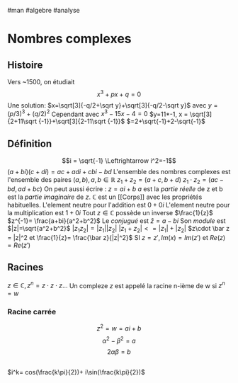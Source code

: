 #man #algebre #analyse 
# Nombres complexes
## Histoire
Vers ~1500, on étudiait
$$x^3+px+q=0$$
Une solution: $x=\sqrt[3]{-q/2+\sqrt y}+\sqrt[3]{-q/2-\sqrt y}$
avec $y = (p/3)^3+(q/2)^2$
Cependant avec $x^3-15x-4 =0$
$y=11*-1, x = \sqrt[3]{2+11\sqrt {-1}}+\sqrt[3]{2-11\sqrt {-1}}$
$=2+\sqrt{-1}+2-\sqrt{-1}$
## Définition
$$i = \sqrt{-1} \Leftrightarrow i^2=-1$$
$(a+bi)(c+di)=ac+adi+cbi-bd$
L'ensemble des nombres complexes est l'ensemble des paires $(a,b), a,b \in  \mathbb{R}$
$z_1+z_2=(a+c,b+d)$
$z_1 \cdot z_2 = (ac-bd,ad+bc)$
On peut aussi écrire : $z = ai +b$
$a$ est la _partie réelle_ de z et b est la _partie imaginaire_ de $z$.
$\mathbb{C}$ est un [[Corps]] avec les propriétés  habituelles.
L'element neutre pour l'addition est $0+0i$
L'element neutre pour la multiplication est $1+0i$
Tout $z\in \mathbb{C}$ possède un inverse $\frac{1}{z}$
$z^{-1}= \frac{a+bi}{a^2+b^2}$
Le  _conjugué_ est $\bar z= a-bi$
Son _module_ est $|z|=\sqrt{a^2+b^2}$
$|z_1z_2|=|z_1||z_2|$
$|z_1+z_2|<=|z_1|+|z_2|$
$z\cdot \bar z = |z|^2 et \frac{1}{z}= \frac{\bar z}{|z|^2}$
SI $z = z',Im(x)= Im(z')$ et $Re(z)=Re(z')$
## Racines
$z\in \mathbb{C}, z^n =z\cdot z\cdot z...$
Un compleze $z$ est appelé la racine n-ième de w si $z^n=w$
### Racine carrée
$$z^2 = w = ai+b$$
$$\alpha^2-\beta^2=a$$
$$2\alpha\beta=b$$
##
$i^k= cos(\frac{k\pi}{2})+ i\sin(\frac{k\pi}{2})$